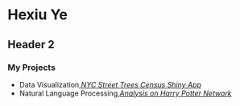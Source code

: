 
# Hexiu Ye

## Header 2

### My Projects

- Data Visualization,[_NYC Street Trees Census Shiny App_](https://hexiuye.shinyapps.io/pro1/)
- Natural Language Processing,[_Analysis on Harry Potter Network_](http://lleiou.github.io/4249FinalProject/)






